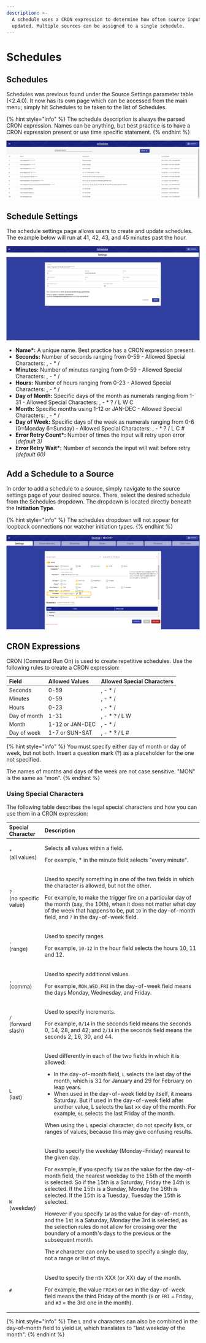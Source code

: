 ```yaml
---
description: >-
  A schedule uses a CRON expression to determine how often source inputs are
  updated. Multiple sources can be assigned to a single schedule.
---
```


# Schedules

## Schedules

Schedules was previous found under the Source Settings parameter table \(&lt;2.4.0\). It now has its own page which can be accessed from the main menu; simply hit Schedules to be taken to the list of Schedules.

{% hint style="info" %}
The schedule description is always the parsed CRON expression. Names can be anything, but best practice is to have a CRON expression present or use time specific statement.
{% endhint %}

![](../.gitbook/assets/schedules_002.png)

## Schedule Settings

The schedule settings page allows users to create and update schedules. The example below will run at 41, 42, 43, and 45 minutes past the hour.

![](../.gitbook/assets/schedules_003.png)

* **Name\*:** A unique name. Best practice has a CRON expression present.
* **Seconds:** Number of seconds ranging from 0-59 - Allowed Special Characters: , - \* /
* **Minutes:** Number of minutes ranging from 0-59 - Allowed Special Characters: , - \* /
* **Hours:** Number of hours ranging from 0-23 - Allowed Special Characters: , - \* /
* **Day of Month:** Specific days of the month as numerals ranging from 1-31 - Allowed Special Characters: , - \* ? / L W C
* **Month:** Specific months using 1-12 or JAN-DEC - Allowed Special Characters: , - \* /
* **Day of Week:** Specific days of the week as numerals ranging from 0-6 \(0=Monday 6=Sunday\) - Allowed Special Characters: , - \* ? / L C \#
* **Error Retry Count\*:** Number of times the input will retry upon error \(_default 3\)_
* **Error Retry Wait\*:** Number of seconds the input will wait before retry _\(default 60\)_

## Add a Schedule to a Source

In order to add a schedule to a source, simply navigate to the source settings page of your desired source. There, select the desired schedule from the Schedules dropdown. The dropdown is located directly beneath the **Initiation Type**.

{% hint style="info" %}
The schedules dropdown will not appear for loopback connections nor watcher initiation types.
{% endhint %}

![](../.gitbook/assets/schedules_004%20%281%29.png)

## CRON Expressions

CRON \(Command Run On\) is used to create repetitive schedules. Use the following rules to create a CRON expression:

| **Field** | **Allowed Values** | **Allowed Special Characters** |
| :--- | :--- | :--- |
| Seconds | 0-59 | , - \* / |
| Minutes | 0-59 | , - \* / |
| Hours | 0-23 | , - \* / |
| Day of month | 1-31 | , - \* ? / L W |
| Month | 1-12 or JAN-DEC | , - \* / |
| Day of week | 1-7 or SUN-SAT | , - \* ? / L \# |

{% hint style="info" %}
You must specify either day of month or day of week, but not both. Insert a question mark \(?\) as a placeholder for the one not specified.

The names of months and days of the week are not case sensitive. "MON" is the same as "mon".
{% endhint %}

### Using Special Characters

The following table describes the legal special characters and how you can use them in a CRON expression:

<table>
  <thead>
    <tr>
      <th style="text-align:left"><b>Special Character</b>
      </th>
      <th style="text-align:left"><b>Description</b>
      </th>
    </tr>
  </thead>
  <tbody>
    <tr>
      <td style="text-align:left"><code>*</code>
        <br />(all values)</td>
      <td style="text-align:left">
        <p>Selects all values within a field.</p>
        <p>For example, * in the minute field selects &quot;every minute&quot;.</p>
      </td>
    </tr>
    <tr>
      <td style="text-align:left"><code>?</code>
        <br />(no specific value)</td>
      <td style="text-align:left">
        <p>Used to specify something in one of the two fields in which the character
          is allowed, but not the other.</p>
        <p>For example, to make the trigger fire on a particular day of the month
          (say, the 10th), when it does not matter what day of the week that happens
          to be, put <code>10</code> in the day-of-month field, and <code>?</code> in
          the day-of-week field.</p>
      </td>
    </tr>
    <tr>
      <td style="text-align:left"><code>-</code>
        <br />(range)</td>
      <td style="text-align:left">
        <p>Used to specify ranges.</p>
        <p>For example, <code>10-12</code> in the hour field selects the hours 10,
          11 and 12.</p>
      </td>
    </tr>
    <tr>
      <td style="text-align:left"><code>,</code>
        <br />(comma)</td>
      <td style="text-align:left">
        <p>Used to specify additional values.</p>
        <p>For example, <code>MON,WED,FRI</code> in the day-of-week field means the
          days Monday, Wednesday, and Friday.</p>
      </td>
    </tr>
    <tr>
      <td style="text-align:left"><code>/</code>
        <br />(forward slash)</td>
      <td style="text-align:left">
        <p>Used to specify increments.</p>
        <p>For example, <code>0/14</code> in the seconds field means the seconds 0,
          14, 28, and 42; and <code>2/14</code> in the seconds field means the seconds
          2, 16, 30, and 44.</p>
      </td>
    </tr>
    <tr>
      <td style="text-align:left"><code>L</code>
        <br />(last)</td>
      <td style="text-align:left">
        <p>Used differently in each of the two fields in which it is allowed:</p>
        <ul>
          <li>In the day-of-month field, <code>L</code> selects the last day of the month,
            which is 31 for January and 29 for February on leap years.</li>
          <li>When used in the day-of-week field by itself, it means Saturday. But if
            used in the day-of-week field after another value, L selects the last xx
            day of the month. For example, <code>6L</code> selects the last Friday of
            the month.</li>
        </ul>
        <p>When using the <code>L</code> special character, do not specify lists, or
          ranges of values, because this may give confusing results.</p>
      </td>
    </tr>
    <tr>
      <td style="text-align:left"><code>W</code>
        <br />(weekday)</td>
      <td style="text-align:left">
        <p>Used to specify the weekday (Monday-Friday) nearest to the given day.</p>
        <p>For example, if you specify <code>15W</code> as the value for the day-of-month
          field, the nearest weekday to the 15th of the month is selected. So if
          the 15th is a Saturday, Friday the 14th is selected. If the 15th is a Sunday,
          Monday the 16th is selected. If the 15th is a Tuesday, Tuesday the 15th
          is selected.</p>
        <p>However if you specify <code>1W</code> as the value for day-of-month, and
          the 1st is a Saturday, Monday the 3rd is selected, as the selection rules
          do not allow for crossing over the boundary of a month&apos;s days to the
          previous or the subsequent month.</p>
        <p>The <code>W</code> character can only be used to specify a single day, not
          a range or list of days.</p>
      </td>
    </tr>
    <tr>
      <td style="text-align:left"><code>#</code>
      </td>
      <td style="text-align:left">
        <p>Used to specify the nth XXX (or XX) day of the month.</p>
        <p>For example, the value <code>FRI#3</code> or <code>6#3</code> in the day-of-week
          field means the third Friday of the month (<code>6</code> or <code>FRI</code> =
          Friday, and <code>#3</code> = the 3rd one in the month).</p>
      </td>
    </tr>
  </tbody>
</table>

{% hint style="info" %}
The `L` and `W` characters can also be combined in the day-of-month field to yield `LW`, which translates to "last weekday of the month".
{% endhint %}

